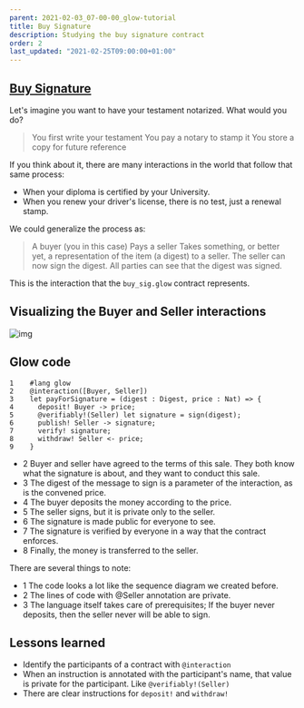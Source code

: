 ```yaml
---
parent: 2021-02-03_07-00-00_glow-tutorial
title: Buy Signature
description: Studying the buy signature contract
order: 2
last_updated: "2021-02-25T09:00:00+01:00"
---
```


## [Buy Signature](https://gitlab.com/mukn/glow/-/raw/master/dapps/buy_sig.glow)

Let's imagine you want to have your testament notarized. What would you do?

> You first write your testament
> You pay a notary to stamp it
> You store a copy for future reference

If you think about it, there are many interactions in the world that follow that same process:

-   When your diploma is certified by your University.
-   When you renew your driver's license, there is no test, just a renewal stamp.

We could generalize the  process as:

> A buyer (you in this case)
> Pays a seller
> Takes something, or better yet, a representation of the item (a digest) to a seller.
> The seller can now sign the digest.
> All parties can see that the digest was signed.

This is the interaction that the `buy_sig.glow` contract represents.

## Visualizing the Buyer and Seller interactions

![img](https://ucarecdn.com/0d9b3724-ed89-4414-ad67-48bf0de1a94f/buy_sig.png)

## Glow code

    1    #lang glow
    2    @interaction([Buyer, Seller])
    3    let payForSignature = (digest : Digest, price : Nat) => {
    4      deposit! Buyer -> price;
    5      @verifiably!(Seller) let signature = sign(digest);
    6      publish! Seller -> signature;
    7      verify! signature;
    8      withdraw! Seller <- price;
    9    }

- 2 Buyer and seller have agreed to the terms of this sale. They both know what the signature is about, and they want to conduct this sale.
- 3 The digest of the message to sign is a parameter of the interaction, as is the convened price.
- 4 The buyer deposits the money according to the price.
- 5 The seller signs, but it is private only to the seller.
- 6 The signature is made public for everyone to see.
- 7 The signature is verified by everyone in a way that the contract enforces.
- 8 Finally, the money is transferred to the seller.

There are several things to note:

- 1 The code looks a lot like the sequence diagram we created before.
- 2 The lines of code with @Seller annotation are private.
- 3 The language itself takes care of prerequisites; If the buyer never deposits, then the seller never will be able to sign.

## Lessons learned

- Identify the participants of a contract with `@interaction`
- When an instruction is annotated with the participant's name, that value is private for the participant. Like `@verifiably!(Seller)`
- There are clear instructions for `deposit!` and `withdraw!`
